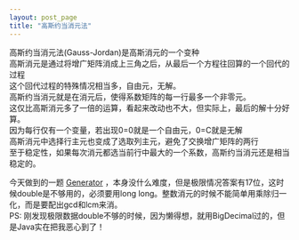 ```yaml
---
layout: post_page
title: "高斯约当消元法"
---
```


高斯约当消元法(Gauss-Jordan)是高斯消元的一个变种\
高斯消元是通过将增广矩阵消成上三角之后，从最后一个方程往回算的一个回代的过程\
这个回代过程的特殊情况相当多，自由元，无解。\
高斯约当消元就是在消元后，使得系数矩阵的每一行最多一个非零元。\
这仅比高斯消元多了一倍的运算，看起来改动也不大，但实际上，最后的解十分好算。\
因为每行仅有一个变量，若出现0=0就是一个自由元，0=C就是无解\
高斯消元中选择行主元也变成了选取列主元，避免了交换增广矩阵的两行\
至于稳定性，如果每次消元都选当前行中最大的一个系数，高斯约当消元还是相当稳定的。

今天做到的一题
[Generator](https://icpcarchive.ecs.baylor.edu/index.php?option=com_onlinejudge&Itemid=8&page=show_problem&problem=1491)
，本身没什么难度，但是极限情况答案有17位，这时候double是不够用的，必须要用long
long。整数消元的时候不能简单用乘除归一化，而是要配出gcd和lcm来消。\
PS:
刚发现极限数据double不够的时候，因为懒得想，就用BigDecimal过的，但是Java实在把我恶心到了！
